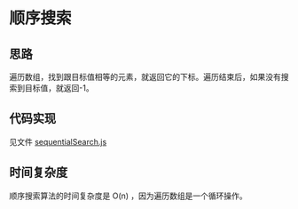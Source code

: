 # 顺序搜索

## 思路

遍历数组，找到跟目标值相等的元素，就返回它的下标。遍历结束后，如果没有搜索到目标值，就返回-1。

## 代码实现

见文件 [sequentialSearch.js](../search/sequentialSearch.js)

## 时间复杂度

顺序搜索算法的时间复杂度是 O(n) ，因为遍历数组是一个循环操作。
